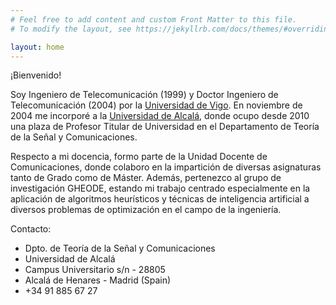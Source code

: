 ```yaml
---
# Feel free to add content and custom Front Matter to this file.
# To modify the layout, see https://jekyllrb.com/docs/themes/#overriding-theme-defaults

layout: home
---
```


¡Bienvenido!

Soy Ingeniero de Telecomunicación (1999) y Doctor Ingeniero de Telecomunicación (2004) por la [Universidad de Vigo](https://www.uvigo.gal). En noviembre de 2004 me incorporé a la [Universidad de Alcalá](http://www.uah.es), donde ocupo desde 2010 una plaza de Profesor Titular de Universidad en el Departamento de Teoría de la Señal y Comunicaciones. 

Respecto a mi docencia, formo parte de la Unidad Docente de Comunicaciones, donde colaboro en la impartición de diversas asignaturas tanto de Grado como de Máster. Además, pertenezco al grupo de investigación GHEODE, estando mi trabajo centrado especialmente en la aplicación de algoritmos heurísticos y técnicas de inteligencia artificial a diversos problemas de optimización en el campo de la ingeniería. 

Contacto:
 - Dpto. de Teoría de la Señal y Comunicaciones
 - Universidad de Alcalá
 - Campus Universitario s/n - 28805
 - Alcalá de Henares - Madrid (Spain)
 - +34 91 885 67 27